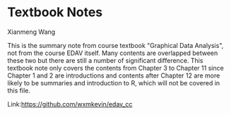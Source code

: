 # Textbook Notes

Xianmeng Wang

This is the summary note from course textbook "Graphical Data Analysis", not from the course EDAV itself. Many contents are overlapped between these two but there are still a number of significant difference. This textbook note only covers the contents from Chapter 3 to Chapter 11 since Chapter 1 and 2 are introductions and contents after Chapter 12 are more likely to be summaries and introduction to R, which will not be covered in this file.

Link:https://github.com/wxmkevin/edav_cc
